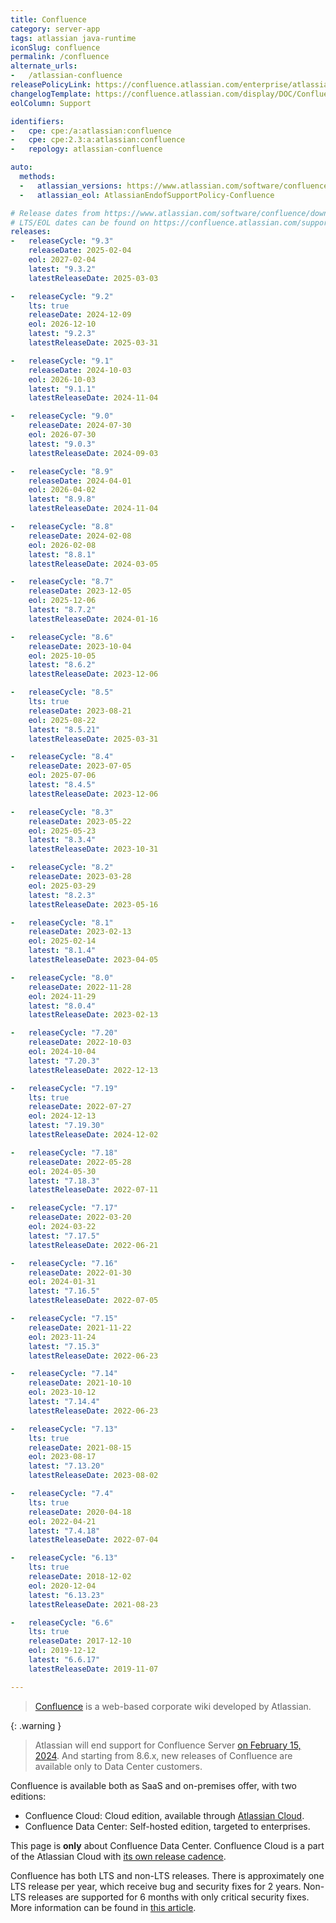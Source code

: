 ```yaml
---
title: Confluence
category: server-app
tags: atlassian java-runtime
iconSlug: confluence
permalink: /confluence
alternate_urls:
-   /atlassian-confluence
releasePolicyLink: https://confluence.atlassian.com/enterprise/atlassian-enterprise-releases-948227420.html#LongTermSupportreleases-Policyanddetails
changelogTemplate: https://confluence.atlassian.com/display/DOC/Confluence+__RELEASE_CYCLE__+Release+Notes
eolColumn: Support

identifiers:
-   cpe: cpe:/a:atlassian:confluence
-   cpe: cpe:2.3:a:atlassian:confluence
-   repology: atlassian-confluence

auto:
  methods:
  -   atlassian_versions: https://www.atlassian.com/software/confluence/download-archives
  -   atlassian_eol: AtlassianEndofSupportPolicy-Confluence

# Release dates from https://www.atlassian.com/software/confluence/download-archives.
# LTS/EOL dates can be found on https://confluence.atlassian.com/support/atlassian-support-end-of-life-policy-201851003.html.
releases:
-   releaseCycle: "9.3"
    releaseDate: 2025-02-04
    eol: 2027-02-04
    latest: "9.3.2"
    latestReleaseDate: 2025-03-03

-   releaseCycle: "9.2"
    lts: true
    releaseDate: 2024-12-09
    eol: 2026-12-10
    latest: "9.2.3"
    latestReleaseDate: 2025-03-31

-   releaseCycle: "9.1"
    releaseDate: 2024-10-03
    eol: 2026-10-03
    latest: "9.1.1"
    latestReleaseDate: 2024-11-04

-   releaseCycle: "9.0"
    releaseDate: 2024-07-30
    eol: 2026-07-30
    latest: "9.0.3"
    latestReleaseDate: 2024-09-03

-   releaseCycle: "8.9"
    releaseDate: 2024-04-01
    eol: 2026-04-02
    latest: "8.9.8"
    latestReleaseDate: 2024-11-04

-   releaseCycle: "8.8"
    releaseDate: 2024-02-08
    eol: 2026-02-08
    latest: "8.8.1"
    latestReleaseDate: 2024-03-05

-   releaseCycle: "8.7"
    releaseDate: 2023-12-05
    eol: 2025-12-06
    latest: "8.7.2"
    latestReleaseDate: 2024-01-16

-   releaseCycle: "8.6"
    releaseDate: 2023-10-04
    eol: 2025-10-05
    latest: "8.6.2"
    latestReleaseDate: 2023-12-06

-   releaseCycle: "8.5"
    lts: true
    releaseDate: 2023-08-21
    eol: 2025-08-22
    latest: "8.5.21"
    latestReleaseDate: 2025-03-31

-   releaseCycle: "8.4"
    releaseDate: 2023-07-05
    eol: 2025-07-06
    latest: "8.4.5"
    latestReleaseDate: 2023-12-06

-   releaseCycle: "8.3"
    releaseDate: 2023-05-22
    eol: 2025-05-23
    latest: "8.3.4"
    latestReleaseDate: 2023-10-31

-   releaseCycle: "8.2"
    releaseDate: 2023-03-28
    eol: 2025-03-29
    latest: "8.2.3"
    latestReleaseDate: 2023-05-16

-   releaseCycle: "8.1"
    releaseDate: 2023-02-13
    eol: 2025-02-14
    latest: "8.1.4"
    latestReleaseDate: 2023-04-05

-   releaseCycle: "8.0"
    releaseDate: 2022-11-28
    eol: 2024-11-29
    latest: "8.0.4"
    latestReleaseDate: 2023-02-13

-   releaseCycle: "7.20"
    releaseDate: 2022-10-03
    eol: 2024-10-04
    latest: "7.20.3"
    latestReleaseDate: 2022-12-13

-   releaseCycle: "7.19"
    lts: true
    releaseDate: 2022-07-27
    eol: 2024-12-13
    latest: "7.19.30"
    latestReleaseDate: 2024-12-02

-   releaseCycle: "7.18"
    releaseDate: 2022-05-28
    eol: 2024-05-30
    latest: "7.18.3"
    latestReleaseDate: 2022-07-11

-   releaseCycle: "7.17"
    releaseDate: 2022-03-20
    eol: 2024-03-22
    latest: "7.17.5"
    latestReleaseDate: 2022-06-21

-   releaseCycle: "7.16"
    releaseDate: 2022-01-30
    eol: 2024-01-31
    latest: "7.16.5"
    latestReleaseDate: 2022-07-05

-   releaseCycle: "7.15"
    releaseDate: 2021-11-22
    eol: 2023-11-24
    latest: "7.15.3"
    latestReleaseDate: 2022-06-23

-   releaseCycle: "7.14"
    releaseDate: 2021-10-10
    eol: 2023-10-12
    latest: "7.14.4"
    latestReleaseDate: 2022-06-23

-   releaseCycle: "7.13"
    lts: true
    releaseDate: 2021-08-15
    eol: 2023-08-17
    latest: "7.13.20"
    latestReleaseDate: 2023-08-02

-   releaseCycle: "7.4"
    lts: true
    releaseDate: 2020-04-18
    eol: 2022-04-21
    latest: "7.4.18"
    latestReleaseDate: 2022-07-04

-   releaseCycle: "6.13"
    lts: true
    releaseDate: 2018-12-02
    eol: 2020-12-04
    latest: "6.13.23"
    latestReleaseDate: 2021-08-23

-   releaseCycle: "6.6"
    lts: true
    releaseDate: 2017-12-10
    eol: 2019-12-12
    latest: "6.6.17"
    latestReleaseDate: 2019-11-07

---
```


> [Confluence](https://www.atlassian.com/software/confluence) is a web-based corporate wiki developed by Atlassian.

{: .warning }
> Atlassian will end support for Confluence Server [on February 15, 2024](https://www.atlassian.com/migration/assess/journey-to-cloud).
> And starting from 8.6.x, new releases of Confluence are available only to Data Center customers.

Confluence is available both as SaaS and on-premises offer, with two editions:

- Confluence Cloud: Cloud edition, available through [Atlassian Cloud](https://www.atlassian.com/licensing/cloud).
- Confluence Data Center: Self-hosted edition, targeted to enterprises.

This page is **only** about Confluence Data Center. Confluence Cloud is a part of the Atlassian Cloud with [its own release cadence](https://confluence.atlassian.com/cloud/blog).

Confluence has both LTS and non-LTS releases. There is approximately one LTS release per year, which receive bug and
security fixes for 2 years. Non-LTS releases are supported for 6 months with only critical security fixes. More
information can be found in [this article](https://www.atlassian.com/blog/enterprise/introducing-enterprise-releases).
